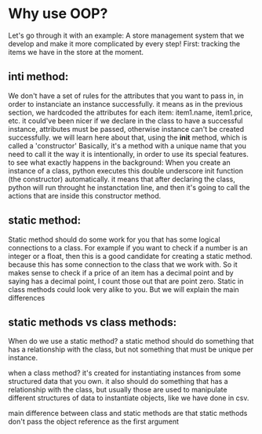 # Why use OOP?
Let's go through it with an example:
A store management system that we develop and make it more complicated by every step!
First: tracking the items we have in the store at the moment.

## __inti__ method:
We don't have a set of rules for the attributes that you want to pass in, in order to instanciate an instance successfully.
it means as in the previous section, we hardcoded the attributes for each item: item1.name, item1.price, etc.
it could've been nicer if we declare in the class to have a successful instance, attributes must be passed, otherwise instance can't be created successfully.
we will learn here about that, using the __init__ method, which is called a 'constructor'
Basically, it's a method with a unique name that you need to call it the way it is intentionally, in order to use its special features.
to see what exactly happens in the background:
When you create an instance of a class, python executes this double underscore init function (the constructor) automatically.
it means that after declaring the class, python will run throught he instanctation line, and then it's going to call the actions that are inside this constructor method.

## static method:
Static method should do some work for you that has some logical connections to a class. For example if you want to check if a number is an integer or a float,
then this is a good candidate for creating a static method. because this has some connection to the class that we work with. So it makes sense to check if a price of an item has a decimal point and by saying has a decimal point, I count those out that are point zero.
Static in class methods could look very alike to you. But we will explain the main differences

## static methods vs class methods:
When do we use a static method? a static method should do something that has a relationship with the class, but not something that must be unique per instance.

when a class method? it's created for instantiating instances from some structured data that you own. it also should do something that has a relationship with the class,
but usually those are used to manipulate different structures of data to instantiate objects, like we have done in csv.

main difference between class and static methods are that static methods don't pass the object reference as the first argument

